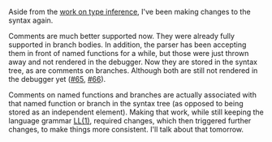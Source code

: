Aside from the [work on type inference](/daily/2024-12-27), I've been making
changes to the syntax again.

Comments are much better supported now. They were already fully supported in
branch bodies. In addition, the parser has been accepting them in front of named
functions for a while, but those were just thrown away and not rendered in the
debugger. Now they are stored in the syntax tree, as are comments on branches.
Although both are still not rendered in the debugger yet ([#65], [#66]).

Comments on named functions and branches are actually associated with that named
function or branch in the syntax tree (as opposed to being stored as an
independent element). Making that work, while still keeping the language grammar
[LL(1)], required changes, which then triggered further changes, to make things
more consistent. I'll talk about that tomorrow.

[#65]: https://github.com/hannobraun/crosscut/issues/65
[#66]: https://github.com/hannobraun/crosscut/issues/66
[LL(1)]: https://en.wikipedia.org/wiki/LL_parser
